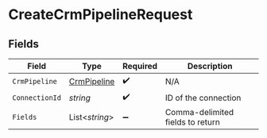 # CreateCrmPipelineRequest


## Fields

| Field                                                 | Type                                                  | Required                                              | Description                                           |
| ----------------------------------------------------- | ----------------------------------------------------- | ----------------------------------------------------- | ----------------------------------------------------- |
| `CrmPipeline`                                         | [CrmPipeline](../../Models/Components/CrmPipeline.md) | :heavy_check_mark:                                    | N/A                                                   |
| `ConnectionId`                                        | *string*                                              | :heavy_check_mark:                                    | ID of the connection                                  |
| `Fields`                                              | List<*string*>                                        | :heavy_minus_sign:                                    | Comma-delimited fields to return                      |